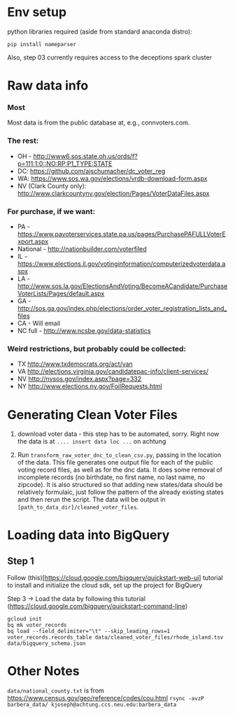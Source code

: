 # Env setup

python libraries required (aside from standard anaconda distro):
```
pip install nameparser
```

Also, step 03 currently requires access to the deceptions spark cluster

# Raw data info

### Most
Most data is from the public database at, e.g., connvoters.com.  

### The rest:

- OH - http://www6.sos.state.oh.us/ords/f?p=111:1:0::NO:RP:P1_TYPE:STATE
- DC: https://github.com/ajschumacher/dc_voter_reg
- WA: https://www.sos.wa.gov/elections/vrdb-download-form.aspx
- NV (Clark County only): http://www.clarkcountynv.gov/election/Pages/VoterDataFiles.aspx

### For purchase, if we want:
- PA - https://www.pavoterservices.state.pa.us/pages/PurchasePAFULLVoterExport.aspx
-  National - http://nationbuilder.com/voterfiled
-  IL - https://www.elections.il.gov/votinginformation/computerizedvoterdata.aspx
-  LA - http://www.sos.la.gov/ElectionsAndVoting/BecomeACandidate/PurchaseVoterLists/Pages/default.aspx
-  GA - http://sos.ga.gov/index.php/elections/order_voter_registration_lists_and_files
-  CA - Will email
- NC full - http://www.ncsbe.gov/data-statistics
  
### Weird restrictions, but probably could be collected:
-  TX http://www.txdemocrats.org/act/van
-  VA http://elections.virginia.gov/candidatepac-info/client-services/
-  NV http://nvsos.gov/index.aspx?page=332
-  NY http://www.elections.ny.gov/FoilRequests.html

# Generating Clean Voter Files

1. download voter data - this step has to be automated, sorry. 
Right now the data is at ``` .... insert data loc ... ``` on achtung

2.  Run ```transform_raw_voter_dnc_to_clean_csv.py```, passing in the location of the data.
This file generates one output file for each of the public voting record files, as well as for the dnc data.
It does some removal of incomplete records (no birthdate, no first name, no last name, no zipcode).
It is also structured so that adding new states/data should be relatively formulaic, just follow
the pattern of the already existing states and then rerun the script.
The data will be output in ```[path_to_data_dir]/cleaned_voter_files```.


# Loading data into BigQuery

## Step 1
 Follow (this)[https://cloud.google.com/bigquery/quickstart-web-ui] tutorial to install and initialize the cloud sdk, set up the project for BigQuery

Step 3 -> Load the data by following this tutorial (https://cloud.google.com/bigquery/quickstart-command-line)

```
gcloud init
bq mk voter_records
bq load --field_delimiter="\t" --skip_leading_rows=1 voter_records.records_table data/cleaned_voter_files/rhode_island.tsv data/bigquery_schema.json 
```

# Other Notes

```data/national_county.txt``` is from https://www.census.gov/geo/reference/codes/cou.html
```rsync -avzP barbera_data/ kjoseph@achtung.ccs.neu.edu:barbera_data```

